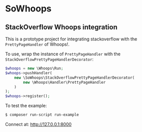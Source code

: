 # SoWhoops
## StackOverflow Whoops integration

This is a prototype project for integrating stackoverflow with the `PrettyPageHandler` of Whoops!.

To use, wrap the instance of `PrettyPageHandler` with the `StackOverflowPrettyPageHandlerDecorator`:

```php
$whoops = new \Whoops\Run;
$whoops->pushHandler(
    new \SoWhoops\StackOverflowPrettyPageHandlerDecorator(
        new \Whoops\Handler\PrettyPageHandler
    )
);
$whoops->register();
```

To test the example:

```bash
$ composer run-script run-example
```

Connect at: http://127.0.0.1:8000